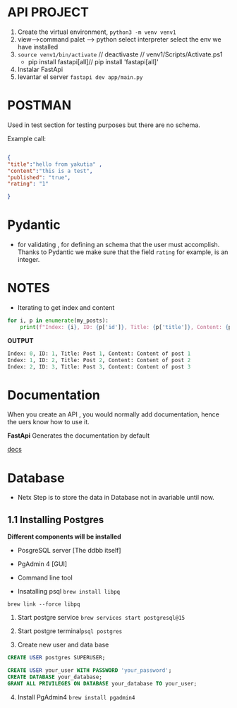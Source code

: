 # API PROJECT

1. Create the virtual environment, ``python3 -m venv venv1``
2. view-->command palet --> python select interpreter select the env we have installed
3. ``source venv1/bin/activate`` // deactivaste // venv1/Scripts/Activate.ps1
    - pip install fastapi[all]// pip install 'fastapi[all]'
4. Instalar FastApi
5. levantar el server ``fastapi dev app/main.py``

# POSTMAN
Used in test section for testing purposes but there are no schema.

Example call:
```json

{
"title":"hello from yakutia" ,
"content":"this is a test",
"published": "true",
"rating": "1"

}
```
# Pydantic
- for validating , for defining an schema that the user must accomplish. Thanks to Pydantic we make sure that the field ``rating`` for example, is an integer.


# NOTES
- Iterating to get index and content

```python
for i, p in enumerate(my_posts):
    print(f"Index: {i}, ID: {p['id']}, Title: {p['title']}, Content: {p['content']}")

```
**OUTPUT**
```python
Index: 0, ID: 1, Title: Post 1, Content: Content of post 1
Index: 1, ID: 2, Title: Post 2, Content: Content of post 2
Index: 2, ID: 3, Title: Post 3, Content: Content of post 3
```

# Documentation
When you create an API , you would normally add documentation, hence the uers know how to use it.

**FastApi**
 Generates the documentation by default

 [docs](http://localhost:8000/docs)


 # Database

 - Netx Step is to store the data in Database not in avariable until now.

  ## 1.1 Installing Postgres

  **Different components will be installed**
  - PosgreSQL server [The ddbb itself]
  - PgAdmin 4 [GUI]
  - Command line tool 

- Insatalling psql
``brew install libpq``

``brew link --force libpq``

1.  Start postgre service ``brew services start postgresql@15``
2.  Start postgre terminal``psql postgres``

3. Create new user and data base
```SQL
CREATE USER postgres SUPERUSER;

CREATE USER your_user WITH PASSWORD 'your_password';
CREATE DATABASE your_database;
GRANT ALL PRIVILEGES ON DATABASE your_database TO your_user;

```
4. Install PgAdmin4
``brew install pgadmin4``


